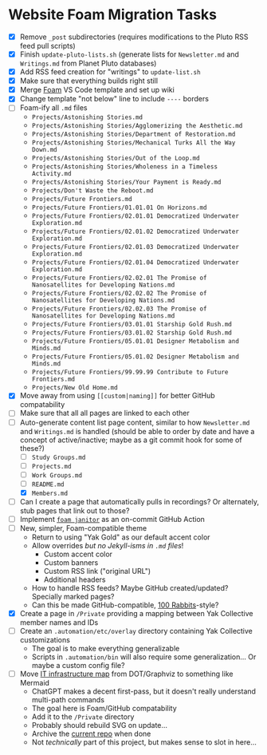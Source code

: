 # Website Foam Migration Tasks
- [x] Remove `_post` subdirectories (requires modifications to the Pluto RSS feed pull scripts)
- [x] Finish `update-pluto-lists.sh` (generate lists for `Newsletter.md` and `Writings.md` from Planet Pluto databases)
- [x] Add RSS feed creation for "writings" to `update-list.sh`
- [x] Make sure that everything builds right still
- [x] Merge [Foam](https://foambubble.github.io/foam/) VS Code template and set up wiki
- [x] Change template "not below" line to include `----` borders
- [ ] Foam-ify all `.md` files
	- `Projects/Astonishing Stories.md`
	- `Projects/Astonishing Stories/Agglomerizing the Aesthetic.md`
	- `Projects/Astonishing Stories/Department of Restoration.md`
	- `Projects/Astonishing Stories/Mechanical Turks All the Way Down.md`
	- `Projects/Astonishing Stories/Out of the Loop.md`
	- `Projects/Astonishing Stories/Wholeness in a Timeless Activity.md`
	- `Projects/Astonishing Stories/Your Payment is Ready.md`
	- `Projects/Don't Waste the Reboot.md`
	- `Projects/Future Frontiers.md`
	- `Projects/Future Frontiers/01.01.01 On Horizons.md`
	- `Projects/Future Frontiers/02.01.01 Democratized Underwater Exploration.md`
	- `Projects/Future Frontiers/02.01.02 Democratized Underwater Exploration.md`
	- `Projects/Future Frontiers/02.01.03 Democratized Underwater Exploration.md`
	- `Projects/Future Frontiers/02.01.04 Democratized Underwater Exploration.md`
	- `Projects/Future Frontiers/02.02.01 The Promise of Nanosatellites for Developing Nations.md`
	- `Projects/Future Frontiers/02.02.02 The Promise of Nanosatellites for Developing Nations.md`
	- `Projects/Future Frontiers/02.02.03 The Promise of Nanosatellites for Developing Nations.md`
	- `Projects/Future Frontiers/03.01.01 Starship Gold Rush.md`
	- `Projects/Future Frontiers/03.01.02 Starship Gold Rush.md`
	- `Projects/Future Frontiers/05.01.01 Designer Metabolism and Minds.md`
	- `Projects/Future Frontiers/05.01.02 Designer Metabolism and Minds.md`
	- `Projects/Future Frontiers/99.99.99 Contribute to Future Frontiers.md`
	- `Projects/New Old Home.md`
- [x] Move away from using `[[custom|naming]]` for better GitHub compatability
- [ ] Make sure that all all pages are linked to each other
- [ ] Auto-generate content list page content, similar to how `Newsletter.md` and `Writings.md` is handled (should be able to order by date and have a concept of active/inactive; maybe as a git commit hook for some of these?)
	- [ ] `Study Groups.md`
	- [ ] `Projects.md`
	- [ ] `Work Groups.md`
	- [ ] `README.md`
	- [x] `Members.md`
- [ ] Can I create a page that automatically pulls in recordings? Or alternately, stub pages that link out to those?
- [ ] Implement [`foam janitor`](https://github.com/foambubble/foam-cli) as an on-commit GitHub Action
- [ ] New, simpler, Foam-compatible theme
	- Return to using "Yak Gold" as our default accent color
	- Allow overrides *but no Jekyll-isms in `.md` files*!
		- Custom accent color
		- Custom banners
		- Custom RSS link ("original URL")
		- Additional headers
	- How to handle RSS feeds? Maybe GitHub created/updated? Specially marked pages?
	- Can this be made GitHub-compatible, [100 Rabbits](https://100r.co/site/home.html)-style?
- [x] Create a page in `/Private` providing a mapping between Yak Collective member names and IDs
- [ ] Create an `.automation/etc/overlay` directory containing Yak Collective customizations
	- The goal is to make everything generalizable
	- Scripts in `.automation/bin` will also require some generalization... Or maybe a custom config file?
- [ ] Move [IT infrastructure map](https://roamresearch.com/#/app/ArtOfGig/page/w6uAG9Pig) from DOT/Graphviz to something like Mermaid
	- ChatGPT makes a decent first-pass, but it doesn't really understand multi-path commands
	- The goal here is Foam/GitHub compatability
	- Add it to the `/Private` directory
	- Probably should rebuild SVG on update...
	- Archive the [current repo](https://github.com/The-Yak-Collective/infrastructure-map) when done
	- Not *technically* part of this project, but makes sense to slot in here...
